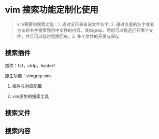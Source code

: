# vim 搜索功能定制化使用
> vim需要的搜索功能：1. 通过全目录查询文件名字, 2.
> 通过变量的名字或者方法的名字搜索项目中文件的内容，类似grep，然后可以挑选打开哪个文件，并且可以随时切换回来，3.
> 多个文件的开发与保存

## 搜索插件
插件：fzf，ctrlp，leaderf

原生功能：vimgrep  vim

1. 插件与对应配置


2. vim原生的搜索工具


## 搜索文件


## 搜索内容
